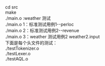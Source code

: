 cd src<br>
make<br>
./main.o :weather 测试<br>
./main.o 1：标准测试用例1--perloc<br>
./main.o 2：标准测试用例2--revenue<br>
./main.o 3：weather 测试用例2 weather2.input<br>
下面是每个头文件的测试：<br>
./testTokenizer.o<br>
./testLexer.o<br>
./testAQL.o<br>